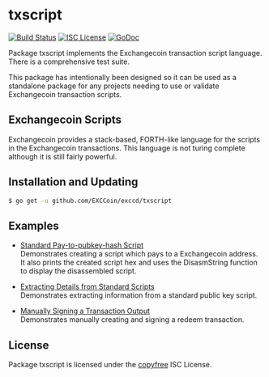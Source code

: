 txscript
========

[![Build Status](http://img.shields.io/travis/EXCCoin/exccd.svg)](https://travis-ci.org/EXCCoin/exccd)
[![ISC License](http://img.shields.io/badge/license-ISC-blue.svg)](http://copyfree.org)
[![GoDoc](https://img.shields.io/badge/godoc-reference-blue.svg)](http://godoc.org/github.com/EXCCoin/exccd/txscript)

Package txscript implements the Exchangecoin transaction script language.  There is
a comprehensive test suite.

This package has intentionally been designed so it can be used as a standalone
package for any projects needing to use or validate Exchangecoin transaction scripts.

## Exchangecoin Scripts

Exchangecoin provides a stack-based, FORTH-like language for the scripts in
the Exchangecoin transactions.  This language is not turing complete
although it is still fairly powerful.

## Installation and Updating

```bash
$ go get -u github.com/EXCCoin/exccd/txscript
```

## Examples

* [Standard Pay-to-pubkey-hash Script](http://godoc.org/github.com/EXCCoin/exccd/txscript#example-PayToAddrScript)  
  Demonstrates creating a script which pays to a Exchangecoin address.  It also
  prints the created script hex and uses the DisasmString function to display
  the disassembled script.

* [Extracting Details from Standard Scripts](http://godoc.org/github.com/EXCCoin/exccd/txscript#example-ExtractPkScriptAddrs)  
  Demonstrates extracting information from a standard public key script.

* [Manually Signing a Transaction Output](http://godoc.org/github.com/EXCCoin/exccd/txscript#example-SignTxOutput)  
  Demonstrates manually creating and signing a redeem transaction.

## License

Package txscript is licensed under the [copyfree](http://copyfree.org) ISC
License.

